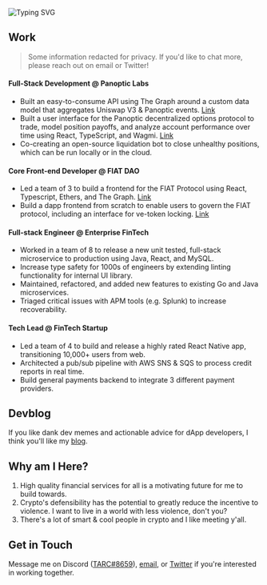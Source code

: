 ![Typing SVG](https://readme-typing-svg.demolab.com?font=Fira+Code&duration=4200&pause=2400&color=86F4F5&center=true&vCenter=true&width=420&height=69&lines=Hey+there!+I'm+0xTARC%2C+a+'web3'+dev)

## Work
> Some information redacted for privacy. If you'd like to chat more, please reach out on email or Twitter!

#### Full-Stack Development @ Panoptic Labs
* Built an easy-to-consume API using The Graph around a custom data model that aggregates Uniswap V3 & Panoptic events. [Link](https://panoptic.xyz/docs/subgraph/schema)
* Built a user interface for the Panoptic decentralized options protocol to trade, model position payoffs, and analyze account performance over time using React, TypeScript, and Wagmi. [Link](https://beta.panoptic.xyz/)
* Co-creating an open-source liquidation bot to close unhealthy positions, which can be run locally or in the cloud.

#### Core Front-end Developer @ FIAT DAO
* Led a team of 3 to build a frontend for the FIAT Protocol using React, Typescript, Ethers, and The Graph. [Link](https://github.com/fiatdao/fiat-ui-i)
* Build a dapp frontend from scratch to enable users to govern the FIAT protocol, including an interface for ve-token locking. [Link](https://github.com/fiatdao/gov-ui-i)

#### Full-stack Engineer @ Enterprise FinTech
* Worked in a team of 8 to release a new unit tested, full-stack microservice to production using Java, React, and MySQL.
* Increase type safety for 1000s of engineers by extending linting functionality for internal UI library.
* Maintained, refactored, and added new features to existing Go and Java microservices.
* Triaged critical issues with APM tools (e.g. Splunk) to increase recoverability.

#### Tech Lead @ FinTech Startup
* Led a team of 4 to build and release a highly rated React Native app, transitioning 10,000+ users from web.
* Architected a pub/sub pipeline with AWS SNS & SQS to process credit reports in real time.
* Build general payments backend to integrate 3 different payment providers.

## Devblog
If you like dank dev memes and actionable advice for dApp developers, I think you'll like my [blog](https://0xtarc.eth.limo/).

## Why am I Here?
1. High quality financial services for all is a motivating future for me to build towards.
2. Crypto's defensibility has the potential to greatly reduce the incentive to violence. I want to live in a world with less violence, don't you?
3. There's a lot of smart & cool people in crypto and I like meeting y'all.

## Get in Touch
Message me on Discord ([TARC#8659](969663184317345813)), [email](mailto:0xtarc@protonmail.com), or [Twitter](https://twitter.com/0xTARC) if you're interested in working together.
